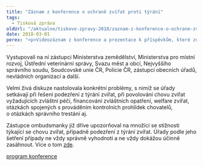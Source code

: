 ```yaml
---
title: "Záznam z konference o ochraně zvířat proti týrání"
tags:
  - Tisková zpráva
oldUrl: "/aktualne/tiskove-zpravy-2018/zaznam-z-konference-o-ochrane-zvirat-proti-tyrani"
date: 2018-03-01
perex: "<p>Videozáznam z konference a prezentace k příspěvkům, které zde zazněly, by měly být dostupné na webu ochránce ve druhé polovině března. Konference k problematice ochrany zvířat proti týrání se konala 22. února.</p>"
---
```


<!-- imported from the old website -->

<p>Vystupovali na ní zástupci Ministerstva zemědělství, Ministerstva pro místní rozvoj, Ústřední veterinární správy, Svazu měst a obcí, Nejvyššího správního soudu, Soudcovské unie ČR, Policie ČR, zástupci obecních úřadů, nevládních organizací a další.</p><p>Velmi živá diskuze nastolovala konkrétní problémy, s nimiž se úřady setkávají při řešení podezření z týrání zvířat, při povolování chovu zvířat vyžadujících zvláštní péči, financování zvláštních opatření, welfare zvířat, otázkách spojených s prováděním kontrolních prohlídek chovatelů, o otázkách správního trestání aj.</p><p>Zástupce ombudsmanky již dříve upozorňoval na množící se stížnosti týkající se chovu zvířat, případně podezření z týrání zvířat. Úřady podle jeho šetření případy ne vždy správně vyhodnotí a ne vždy dokážou účinně zasáhnout. Více o tom <a href="https://www.ochrance.cz/aktualne/tiskove-zpravy-2017/lide-podcenuji-chov-zvirat-urady-musi-pri-reseni-spolupracovat/" target="_blank">zde</a>.</p><p></p><p><a href="/uploads-import/projekt_ESF/00_2018_VA/02_22_Aktualni_poznatky_a_otazniky_v_oblasti_ochrany_zvirat_proti_tyrani_PROGRAM.pdf" target="_blank">program konference</a></p>
